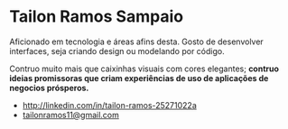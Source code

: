 # Tailon Ramos Sampaio
Aficionado em tecnologia e áreas afins desta. Gosto de desenvolver interfaces, seja criando design ou modelando por código.

Contruo muito mais que caixinhas visuais com cores elegantes; **contruo ideias promissoras que criam experiências de uso de aplicações de negocios prósperos.**

- <http://linkedin.com/in/tailon-ramos-25271022a>
- <tailonramos11@gmail.com>
